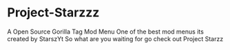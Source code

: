 # Project-Starzzz
A Open Source Gorilla Tag Mod Menu One of the best mod menus its created by StarszYt So what are you waiting for go check out Project Starzz
